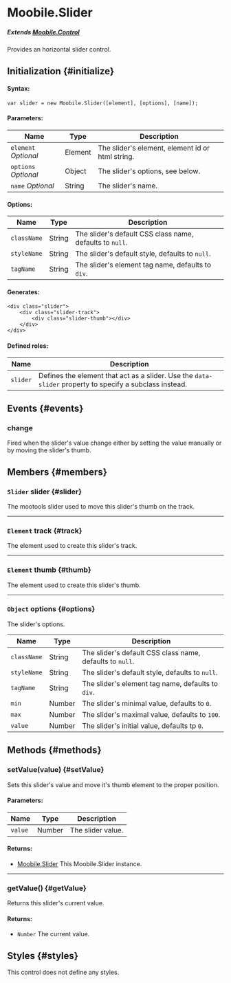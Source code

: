 Moobile.Slider
================================================================================

##### Extends [Moobile.Control](../Control/Control.md)

Provides an horizontal slider control.

Initialization {#initialize}
--------------------------------------------------------------------------------

#### Syntax:

	var slider = new Moobile.Slider([element], [options], [name]);

#### Parameters:

Name                 | Type    | Description
-------------------- | ------- | -----------
`element` *Optional* | Element | The slider's element, element id or html string.
`options` *Optional* | Object  | The slider's options, see below.
`name`    *Optional* | String  | The slider's name.

#### Options:

Name        | Type   | Description
----------- | ------ | -----------
`className` | String | The slider's default CSS class name, defaults to `null`.
`styleName` | String | The slider's default style, defaults to `null`.
`tagName`   | String | The slider's element tag name, defaults to `div`.

#### Generates:

	<div class="slider">
		<div class="slider-track">
			<div class="slider-thumb"></div>
		</div>
	</div>

#### Defined roles:

Name     | Description
-------- | -----------
`slider` | Defines the element that act as a slider. Use the `data-slider` property to specify a subclass instead.

Events {#events}
--------------------------------------------------------------------------------

### change

Fired when the slider's value change either by setting the value manually or by moving the slider's thumb.

Members {#members}
--------------------------------------------------------------------------------

### `Slider` slider {#slider}

The mootools slider used to move this slider's thumb on the track.

-----

### `Element` track {#track}

The element used to create this slider's track.

-----

### `Element` thumb {#thumb}

The element used to create this slider's thumb.

-----

### `Object` options {#options}

The slider's options.

Name        | Type   | Description
----------- | ------ | -----------
`className` | String | The slider's default CSS class name, defaults to `null`.
`styleName` | String | The slider's default style, defaults to `null`.
`tagName`   | String | The slider's element tag name, defaults to `div`.
`min`       | Number | The slider's minimal value, defaults to `0`.
`max`       | Number | The slider's maximal value, defaults to `100`.
`value`     | Number | The slider's initial value, defaults tp `0`.

Methods {#methods}
--------------------------------------------------------------------------------

### setValue(value) {#setValue}

Sets this slider's value and move it's thumb element to the proper position.

#### Parameters:

Name    | Type   | Description
------- | ------ | -----------
`value` | Number | The slider value.

#### Returns:

- [Moobile.Slider](../Control/Slider.md) This Moobile.Slider instance.

-----

### getValue() {#getValue}

Returns this slider's current value.

#### Returns:

- `Number` The current value.

Styles {#styles}
--------------------------------------------------------------------------------

This control does not define any styles.
